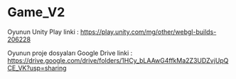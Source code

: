 # Game_V2
Oyunun Unity Play linki : https://play.unity.com/mg/other/webgl-builds-206228


Oyunun proje dosyaları Google Drive linki : https://drive.google.com/drive/folders/1HCy_bLAAwG4ffkMa2Z3UDZvjUpQCE_VK?usp=sharing

